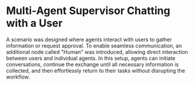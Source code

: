 # Multi-Agent Supervisor Chatting with a User

A scenario was designed where agents interact with users to gather information or request approval. To enable seamless communication, an additional node called "Human" was introduced, allowing direct interaction between users and individual agents. In this setup, agents can initiate conversations, continue the exchange until all necessary information is collected, and then effortlessly return to their tasks without disrupting the workflow.
